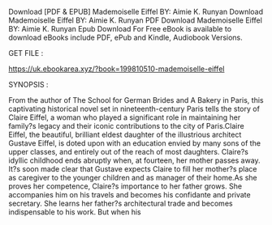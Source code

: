 Download [PDF & EPUB] Mademoiselle Eiffel BY: Aimie K. Runyan Download Mademoiselle Eiffel BY: Aimie K. Runyan PDF Download Mademoiselle Eiffel BY: Aimie K. Runyan Epub Download For Free eBook is available to download eBooks include PDF, ePub and Kindle, Audiobook Versions.

GET FILE :

https://uk.ebookarea.xyz/?book=199810510-mademoiselle-eiffel

SYNOPSIS : 

From the author of The School for German Brides and A Bakery in Paris, this captivating historical novel set in nineteenth-century Paris tells the story of Claire Eiffel, a woman who played a significant role in maintaining her family?s legacy and their iconic contributions to the city of Paris.Claire Eiffel, the beautiful, brilliant eldest daughter of the illustrious architect Gustave Eiffel, is doted upon with an education envied by many sons of the upper classes, and entirely out of the reach of most daughters. Claire?s idyllic childhood ends abruptly when, at fourteen, her mother passes away. It?s soon made clear that Gustave expects Claire to fill her mother?s place as caregiver to the younger children and as manager of their home.As she proves her competence, Claire?s importance to her father grows. She accompanies him on his travels and becomes his confidante and private secretary. She learns her father?s architectural trade and becomes indispensable to his work. But when his 

